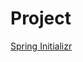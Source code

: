 # Project

[Spring Initializr](https://start.spring.io/#!type=maven-project&language=java&platformVersion=3.4.4&packaging=jar&jvmVersion=21&groupId=dev.mikoto2000.study&artifactId=todo&name=todo&description=TODO%20Demo%20project%20for%20Spring%20Boot&packageName=dev.mikoto2000.study.todo&dependencies=devtools,lombok,web,security,oauth2-resource-server,mybatis,postgresql,validation)


